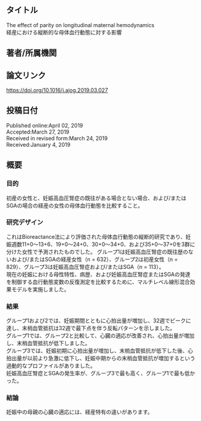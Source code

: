 ## タイトル
The effect of parity on longitudinal maternal hemodynamics  
経産における縦断的な母体血行動態に対する影響

## 著者/所属機関

## 論文リンク
https://doi.org/10.1016/j.ajog.2019.03.027

## 投稿日付
Published online:April 02, 2019  
Accepted:March 27, 2019  
Received in revised form:March 24, 2019  
Received:January 4, 2019

## 概要
### 目的
初産の女性と、妊娠高血圧腎症の既往がある場合とない場合、および/またはSGAの場合の経産の女性の母体血行動態を比較すること。

### 研究デザイン
これはBioreactance法により評価された母体血行動態の縦断的研究であり、妊娠週数11+0～13+6、19+0～24+0、30+0～34+0、および35+0～37+0を3群に分けた女性で予測されたものでした。
グループ1は妊娠高血圧腎症の既往歴のないおよび/またはSGAの経産女性（n = 632）、グループ2は初産女性（n = 829）、グループ3は妊娠高血圧腎症および/またはSGA（n = 113）。  
現在の妊娠における母性特性、病歴、および妊娠高血圧腎症またはSGAの発達を制御する血行動態変数の反復測定を比較するために、マルチレベル線形混合効果モデルを実施しました。

### 結果
グループ1および2では、妊娠期間とともに心拍出量が増加し、32週でピークに達し、末梢血管抵抗は32週で最下点を伴う反転パターンを示しました。  
グループ1では、グループ2と比較して、心臓の適応が改善され、心拍出量が増加し、末梢血管抵抗が低下しました。  
グループ3では、妊娠初期に心拍出量が増加し、末梢血管抵抗が低下した後、心拍出量が以前より急激に低下し、妊娠中期からの末梢血管抵抗が増加するという過動的なプロファイルがありました。  
妊娠高血圧腎症とSGAの発生率が、グループ3で最も高く、グループ1で最も低かった。

### 結論
妊娠中の母親の心臓の適応には、経産特有の違いがあります。
